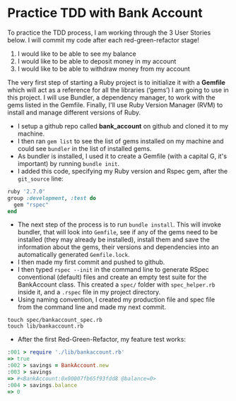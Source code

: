 # Practice TDD with Bank Account

To practice the TDD process, I am working through the 3 User Stories below. I will commit my code after each red-green-refactor stage!

1. I would like to be able to see my balance
2. I would like to be able to deposit money in my account
3. I would like to be able to withdraw money from my account

The very first step of starting a Ruby project is to initialize it with a **Gemfile** which will act as a reference for all the libraries (‘gems’) I am going to use in this project. I will use Bundler, a dependency manager, to work with the gems listed in the Gemfile. Finally, I'll use Ruby Version Manager (RVM) to install and manage different versions of Ruby.

- I setup a github repo called **bank_account** on github and cloned it to my machine.  
- I then ran  `gem list`  to see the list of gems installed on my machine and could see  `bundler`  in the list of installed gems.    
-   As bundler is installed, I used it to create a Gemfile (with a capital G, it's important)  by running  `bundle init`.
- I added this code, specifying my Ruby version and Rspec gem, after the  `git_source`  line:
```ruby
ruby '2.7.0'
group :development, :test do
  gem "rspec"
end
```
- The next step of the process is to run `bundle install`. This will invoke bundler, that will look into `Gemfile`, see if any of the gems need to be installed (they may already be installed), install them and save the information about the gems, their versions and dependencies into an automatically generated `Gemfile.lock`.
- I then made my first commit and pushed to github.
- I then typed `rspec --init` in the command line to generate RSpec conventional (default) files and create an empty test suite for the BankAccount class. This created a `spec/` folder with `spec_helper.rb` inside it, and a `.rspec` file in my project directory.
- Using naming convention, I created my production file and spec file from the command line and made my next commit.

```
touch spec/bankaccount_spec.rb
touch lib/bankaccount.rb
```

- After the first Red-Green-Refactor, my feature test works:
```ruby
:001 > require './lib/bankaccount.rb'
=> true
:002 > savings = BankAccount.new
:003 > savings
=> #<BankAccount:0x00007fb65f93fdd8 @balance=0>
:004 > savings.balance
=> 0
```
